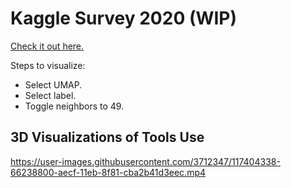 # Kaggle Survey 2020 (WIP)

[Check it out here.](https://projector.tensorflow.org/?config=https://raw.githubusercontent.com/dynamicwebpaige/kaggle-survey-spelunking/main/projector_config.json)

Steps to visualize:
- Select UMAP.
- Select label.
- Toggle neighbors to 49.

## 3D Visualizations of Tools Use

https://user-images.githubusercontent.com/3712347/117404338-66238800-aecf-11eb-8f81-cba2b41d3eec.mp4
